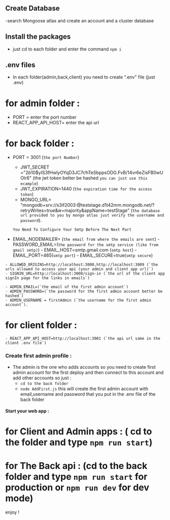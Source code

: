 ## Create Database
-search Mongoose atlas and create an account and a cluster database
## Install the packages
- just cd to each folder and enter the command `npm i`
## .env files
- In each folder(admin,back,client) you need to create ".env" file (just .env) 
# for admin folder : 
   - PORT = enter the port number 
   - REACT_APP_API_HOST= enter the api url 
# for back folder : 
  - PORT = 3001 (`the port Number`)
    - JWT_SECRET ="$2b$10$yIS3fHwlyOYqD3JC7r/hTeSbppsODG.FvB/14vr6eZisFB0wUOlr6" (the jwt token better be hashed `you can just use this ecample`)
    - JWT_EXPIRATION=1440 (`the expiration time for the access token`)
    - MONGO_URL= "mongodb+srv://s3if2003:<password>@teststage.d1t42mm.mongodb.net/?retryWrites=true&w=majority&appName=testStage" (`the database url provided to you by mongo atlas just verify the username and password`).

    ` You Need To Configure Your Smtp Before The Next Part `

   -  EMAIL_NODEMAILER= (`the email from where the emails are sent`)
    - PASSWORD_EMAIL=(`the password for the smtp service (like from gmail smtp)`)
    - EMAIL_HOST=smtp.gmail.com (`smtp host`)
    - EMAIL_PORT=465(`smtp port`)
    - EMAIL_SECURE=true(`smtp secure`)

    - ALLOWED_ORIGINS=http://localhost:3000,http://localhost:3009 (`the urls allowed to access your api (your admin and client app url)`)
    - SIGNIN_URL=http://localhost:3000/sign-in (`the url of the client app signIn page for the links in emails`)

    - ADMIN_EMAIL=(`the email of the first admin account`)
    - ADMIN_PASSWORD=(`the password for the first admin account better be hashed`)
    - ADMIN_USERNAME = firstAdmin (`the username for the first admin account`).

# for client folder : 

    - REACT_APP_API_HOST=http://localhost:3001 (`the api url same in the client .env file`)
### Create first admin profile : 
 - The admin is the one who adds accounts so you need to create first admin account for the first deploy and then connect to this account and add other accounts so just :
    - `cd to the back folder`
    - `node AddFirst.js` this will create the first admin account with email,username and password that you put in the .env file of the back folder
#### Start your web app : 
 # for Client and Admin apps : ( cd to the folder and type `npm run start`)
 # for The Back api : (cd to the back folder and type `npm run start` for production or `npm run dev` for dev mode)

enjoy ! 